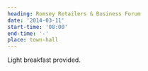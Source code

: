 ```yaml
---
heading: Romsey Retailers & Business Forum
date: '2014-03-11'
start-time: '08:00'
end-time: '-'
place: town-hall
---
```

Light breakfast provided.
